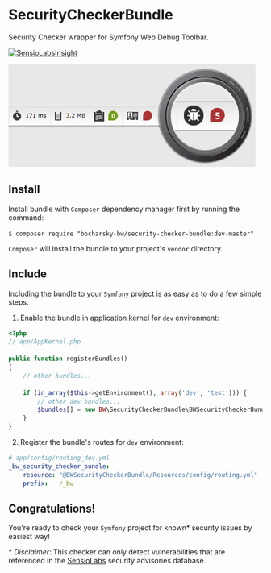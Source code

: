 SecurityCheckerBundle
=====================

Security Checker wrapper for Symfony Web Debug Toolbar.

[![SensioLabsInsight](https://insight.sensiolabs.com/projects/be002c6e-4d7c-4a96-8348-4407a7d3cf7c/mini.png)](https://insight.sensiolabs.com/projects/be002c6e-4d7c-4a96-8348-4407a7d3cf7c)

![BW Security Checker](/Resources/images/bw-security-checker-review.jpg)

Install
-------

Install bundle with `Composer` dependency manager first by running the command:

`$ composer require "bocharsky-bw/security-checker-bundle:dev-master"`

`Composer` will install the bundle to your project's `vendor` directory.

Include
-------

Including the bundle to your `Symfony` project is as easy as to do a few simple steps.

1) Enable the bundle in application kernel for `dev` environment:

``` php
<?php
// app/AppKernel.php

public function registerBundles()
{
    // other bundles...
    
    if (in_array($this->getEnvironment(), array('dev', 'test'))) {
        // other dev bundles...
        $bundles[] = new BW\SecurityCheckerBundle\BWSecurityCheckerBundle();
    }
}
```

2) Register the bundle's routes for `dev` environment:

``` yaml
# app/config/routing_dev.yml
_bw_security_checker_bundle:
    resource: "@BWSecurityCheckerBundle/Resources/config/routing.yml"
    prefix:   /_bw
```

Congratulations!
----------------
You're ready to check your `Symfony` project for known* security issues by easiest way!

\* *Disclaimer:* This checker can only detect vulnerabilities that are referenced in the [SensioLabs](https://security.sensiolabs.org/) security advisories database.
